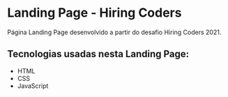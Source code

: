 # Landing Page - Hiring Coders
Página Landing Page desenvolvido a partir do desafio Hiring Coders 2021.

## Tecnologias usadas nesta Landing Page:

<ul>
  <li>HTML</li>
  <li>CSS</li>
  <li>JavaScript</li>
</ul>
